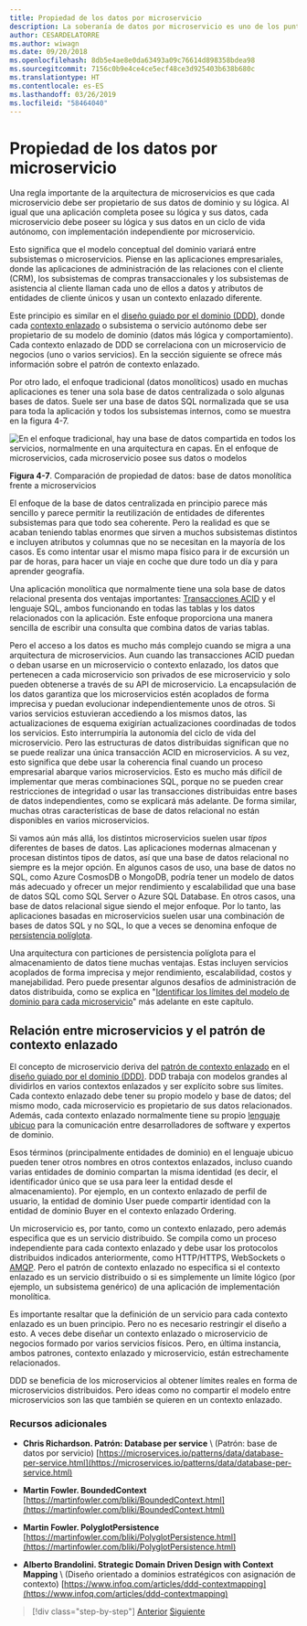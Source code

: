 ```yaml
---
title: Propiedad de los datos por microservicio
description: La soberanía de datos por microservicio es uno de los puntos clave de los microservicios. Cada microservicio debe ser el único propietario de su base de datos, sin compartirla con ningún otro. Por supuesto, todas las instancias de un microservicio se conectan a la misma base de datos de alta disponibilidad.
author: CESARDELATORRE
ms.author: wiwagn
ms.date: 09/20/2018
ms.openlocfilehash: 8db5e4ae8e0da63493a09c76614d898358bdea98
ms.sourcegitcommit: 7156c0b9e4ce4ce5ecf48ce3d925403b638b680c
ms.translationtype: HT
ms.contentlocale: es-ES
ms.lasthandoff: 03/26/2019
ms.locfileid: "58464040"
---
```

# <a name="data-sovereignty-per-microservice"></a>Propiedad de los datos por microservicio

Una regla importante de la arquitectura de microservicios es que cada microservicio debe ser propietario de sus datos de dominio y su lógica. Al igual que una aplicación completa posee su lógica y sus datos, cada microservicio debe poseer su lógica y sus datos en un ciclo de vida autónomo, con implementación independiente por microservicio.

Esto significa que el modelo conceptual del dominio variará entre subsistemas o microservicios. Piense en las aplicaciones empresariales, donde las aplicaciones de administración de las relaciones con el cliente (CRM), los subsistemas de compras transaccionales y los subsistemas de asistencia al cliente llaman cada uno de ellos a datos y atributos de entidades de cliente únicos y usan un contexto enlazado diferente.

Este principio es similar en el [diseño guiado por el dominio (DDD)](https://en.wikipedia.org/wiki/Domain-driven_design), donde cada [contexto enlazado](https://martinfowler.com/bliki/BoundedContext.html) o subsistema o servicio autónomo debe ser propietario de su modelo de dominio (datos más lógica y comportamiento). Cada contexto enlazado de DDD se correlaciona con un microservicio de negocios (uno o varios servicios). En la sección siguiente se ofrece más información sobre el patrón de contexto enlazado.

Por otro lado, el enfoque tradicional (datos monolíticos) usado en muchas aplicaciones es tener una sola base de datos centralizada o solo algunas bases de datos. Suele ser una base de datos SQL normalizada que se usa para toda la aplicación y todos los subsistemas internos, como se muestra en la figura 4-7.

![En el enfoque tradicional, hay una base de datos compartida en todos los servicios, normalmente en una arquitectura en capas. En el enfoque de microservicios, cada microservicio posee sus datos o modelos](./media/image7.png)

**Figura 4-7**. Comparación de propiedad de datos: base de datos monolítica frente a microservicios

El enfoque de la base de datos centralizada en principio parece más sencillo y parece permitir la reutilización de entidades de diferentes subsistemas para que todo sea coherente. Pero la realidad es que se acaban teniendo tablas enormes que sirven a muchos subsistemas distintos e incluyen atributos y columnas que no se necesitan en la mayoría de los casos. Es como intentar usar el mismo mapa físico para ir de excursión un par de horas, para hacer un viaje en coche que dure todo un día y para aprender geografía.

Una aplicación monolítica que normalmente tiene una sola base de datos relacional presenta dos ventajas importantes: [Transacciones ACID](https://en.wikipedia.org/wiki/ACID) y el lenguaje SQL, ambos funcionando en todas las tablas y los datos relacionados con la aplicación. Este enfoque proporciona una manera sencilla de escribir una consulta que combina datos de varias tablas.

Pero el acceso a los datos es mucho más complejo cuando se migra a una arquitectura de microservicios. Aun cuando las transacciones ACID puedan o deban usarse en un microservicio o contexto enlazado, los datos que pertenecen a cada microservicio son privados de ese microservicio y solo pueden obtenerse a través de su API de microservicio. La encapsulación de los datos garantiza que los microservicios estén acoplados de forma imprecisa y puedan evolucionar independientemente unos de otros. Si varios servicios estuvieran accediendo a los mismos datos, las actualizaciones de esquema exigirían actualizaciones coordinadas de todos los servicios. Esto interrumpiría la autonomía del ciclo de vida del microservicio. Pero las estructuras de datos distribuidas significan que no se puede realizar una única transacción ACID en microservicios. A su vez, esto significa que debe usar la coherencia final cuando un proceso empresarial abarque varios microservicios. Esto es mucho más difícil de implementar que meras combinaciones SQL, porque no se pueden crear restricciones de integridad o usar las transacciones distribuidas entre bases de datos independientes, como se explicará más adelante. De forma similar, muchas otras características de base de datos relacional no están disponibles en varios microservicios.

Si vamos aún más allá, los distintos microservicios suelen usar *tipos* diferentes de bases de datos. Las aplicaciones modernas almacenan y procesan distintos tipos de datos, así que una base de datos relacional no siempre es la mejor opción. En algunos casos de uso, una base de datos no SQL, como Azure CosmosDB o MongoDB, podría tener un modelo de datos más adecuado y ofrecer un mejor rendimiento y escalabilidad que una base de datos SQL como SQL Server o Azure SQL Database. En otros casos, una base de datos relacional sigue siendo el mejor enfoque. Por lo tanto, las aplicaciones basadas en microservicios suelen usar una combinación de bases de datos SQL y no SQL, lo que a veces se denomina enfoque de [persistencia políglota](https://martinfowler.com/bliki/PolyglotPersistence.html).

Una arquitectura con particiones de persistencia políglota para el almacenamiento de datos tiene muchas ventajas. Estas incluyen servicios acoplados de forma imprecisa y mejor rendimiento, escalabilidad, costos y manejabilidad. Pero puede presentar algunos desafíos de administración de datos distribuida, como se explica en "[Identificar los límites del modelo de dominio para cada microservicio](identify-microservice-domain-model-boundaries.md)" más adelante en este capítulo.

## <a name="the-relationship-between-microservices-and-the-bounded-context-pattern"></a>Relación entre microservicios y el patrón de contexto enlazado

El concepto de microservicio deriva del [patrón de contexto enlazado](https://martinfowler.com/bliki/BoundedContext.html) en el [diseño guiado por el dominio (DDD)](https://en.wikipedia.org/wiki/Domain-driven_design). DDD trabaja con modelos grandes al dividirlos en varios contextos enlazados y ser explícito sobre sus límites. Cada contexto enlazado debe tener su propio modelo y base de datos; del mismo modo, cada microservicio es propietario de sus datos relacionados. Además, cada contexto enlazado normalmente tiene su propio [lenguaje ubicuo](https://martinfowler.com/bliki/UbiquitousLanguage.html) para la comunicación entre desarrolladores de software y expertos de dominio.

Esos términos (principalmente entidades de dominio) en el lenguaje ubicuo pueden tener otros nombres en otros contextos enlazados, incluso cuando varias entidades de dominio compartan la misma identidad (es decir, el identificador único que se usa para leer la entidad desde el almacenamiento). Por ejemplo, en un contexto enlazado de perfil de usuario, la entidad de dominio User puede compartir identidad con la entidad de dominio Buyer en el contexto enlazado Ordering.

Un microservicio es, por tanto, como un contexto enlazado, pero además especifica que es un servicio distribuido. Se compila como un proceso independiente para cada contexto enlazado y debe usar los protocolos distribuidos indicados anteriormente, como HTTP/HTTPS, WebSockets o [AMQP](https://en.wikipedia.org/wiki/Advanced_Message_Queuing_Protocol). Pero el patrón de contexto enlazado no especifica si el contexto enlazado es un servicio distribuido o si es simplemente un límite lógico (por ejemplo, un subsistema genérico) de una aplicación de implementación monolítica.

Es importante resaltar que la definición de un servicio para cada contexto enlazado es un buen principio. Pero no es necesario restringir el diseño a esto. A veces debe diseñar un contexto enlazado o microservicio de negocios formado por varios servicios físicos. Pero, en última instancia, ambos patrones, contexto enlazado y microservicio, están estrechamente relacionados.

DDD se beneficia de los microservicios al obtener límites reales en forma de microservicios distribuidos. Pero ideas como no compartir el modelo entre microservicios son las que también se quieren en un contexto enlazado.

### <a name="additional-resources"></a>Recursos adicionales

- **Chris Richardson. Patrón: Database per service** \ (Patrón: base de datos por servicio)
  [https://microservices.io/patterns/data/database-per-service.html](https://microservices.io/patterns/data/database-per-service.html)

- **Martin Fowler. BoundedContext** \
  [https://martinfowler.com/bliki/BoundedContext.html](https://martinfowler.com/bliki/BoundedContext.html)

- **Martin Fowler. PolyglotPersistence** \
  [https://martinfowler.com/bliki/PolyglotPersistence.html](https://martinfowler.com/bliki/PolyglotPersistence.html)

- **Alberto Brandolini. Strategic Domain Driven Design with Context Mapping** \ (Diseño orientado a dominios estratégicos con asignación de contexto)
  [https://www.infoq.com/articles/ddd-contextmapping](https://www.infoq.com/articles/ddd-contextmapping)

>[!div class="step-by-step"]
>[Anterior](microservices-architecture.md)
>[Siguiente](logical-versus-physical-architecture.md)
